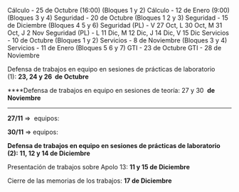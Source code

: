 Cálculo - 25 de Octubre (16:00) (Bloques 1 y 2)
Cálculo - 12 de Enero (9:00) (Bloques 3 y 4)
Seguridad - 20 de Octubre (Bloques 1 2 y 3)
Seguridad - 15 de Diciembre (Bloques 4 5 y 6)
Seguridad (PL) - V 27 Oct, L 30 Oct, M 31 Oct, J 2 Nov
Seguridad (PL) - L 11 Dic, M 12 Dic, J 14 Dic, V 15 Dic
Servicios - 10 de Octubre (Bloques 1 y 2)
Servicios - 8 de Noviembre (Bloques 3 y 4)
Servicios - 11 de Enero (Bloques 5 6 y 7)
GTI - 23 de Octubre
GTI - 28 de Noviembre

Defensa de trabajos en equipo en sesiones de prácticas de laboratorio (1): ****23, 24 y 26  de Octubre****

****Defensa de trabajos en equipo en sesiones de teoría: 27 y 30  **de Noviembre**  
****

**27/11** =>  equipos: 

**30/11** => equipos: 

******Defensa de trabajos en equipo en sesiones de prácticas de laboratorio (2): ****11, 12** **y 14 de Diciembre**********  

Presentación de trabajos sobre Apolo 13: ************11** **y 15 de Diciembre************

Cierre de las memorias de los trabajos: ************17** **de Diciembre************

